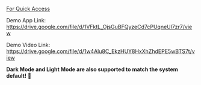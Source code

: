 <ins>For Quick Access</ins>

Demo App Link:
https://drive.google.com/file/d/1VFktL_OjsGuBFQyzeCd7cPUqneUl7zr7/view

Demo Video Link:
https://drive.google.com/file/d/1w4Alu8C_EkzHUY8HxXhZhdEPE5wBTS7t/view

**Dark Mode and Light Mode are also supported to match the system default!** 👾
